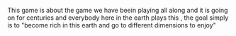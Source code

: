 This game is about the game we have beein playing all along and it is going on for centuries and everybody here in the earth plays this , the goal simply is to "become rich in this earth and go to different dimensions to enjoy"